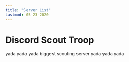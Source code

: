 ```yaml
---
title: "Server List"
Lastmod: 05-23-2020
---
```


# Discord Scout Troop
yada yada yada biggest scouting server yada yada yada